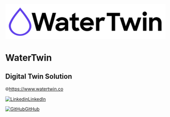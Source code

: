 ![Alt text](./WaterTwin.svg)

# WaterTwin

## Digital Twin Solution
:globe_with_meridians:https://www.watertwin.co

[![Linkedin](https://i.sstatic.net/gVE0j.png)LinkedIn](https://www.linkedin.com/showcase/watertwin)

[![GitHub](https://i.sstatic.net/tskMh.png)GitHub](https://github.com/Ridotek/WaterTwin)
